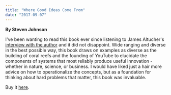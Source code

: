 ```yaml
---
title: "Where Good Ideas Come From"
date: "2017-09-07"
---
```


**By Steven Johnson**

I've been wanting to read this book ever since listening to James Altucher's [interview with the author](http://jeffrussellcoaching.us15.list-manage1.com/track/click?u=df2d4a2d24de687c5851d6fb7&id=7ba3665581&e=a21731beeb) and it did not disappoint. Wide ranging and diverse in the best possible way, this book draws on examples as diverse as the building of coral reefs and the founding of YouTube to elucidate the components of systems that most reliably produce useful innovation - whether in nature, science, or business. I would have liked just a hair more advice on how to operationalize the concepts, but as a foundation for thinking about hard problems that matter, this book was invaluable. 

Buy it [here](https://smile.amazon.com/Where-Good-Ideas-Steven-Johnson-ebook/dp/B003ZK58TA/ref=sr_1_1?s=digital-text&ie=UTF8&qid=1507241116&sr=1-1&keywords=where+good+ideas+come+from).
